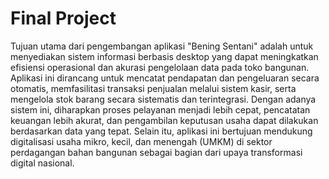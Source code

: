 # Final Project 

Tujuan utama dari pengembangan aplikasi "Bening Sentani" adalah untuk menyediakan sistem informasi berbasis desktop yang dapat meningkatkan efisiensi operasional dan akurasi pengelolaan data pada toko bangunan. Aplikasi ini dirancang untuk mencatat pendapatan dan pengeluaran secara otomatis, memfasilitasi transaksi penjualan melalui sistem kasir, serta mengelola stok barang secara sistematis dan terintegrasi. Dengan adanya sistem ini, diharapkan proses pelayanan menjadi lebih cepat, pencatatan keuangan lebih akurat, dan pengambilan keputusan usaha dapat dilakukan berdasarkan data yang tepat. Selain itu, aplikasi ini bertujuan mendukung digitalisasi usaha mikro, kecil, dan menengah (UMKM) di sektor perdagangan bahan bangunan sebagai bagian dari upaya transformasi digital nasional.
